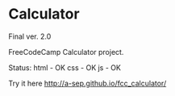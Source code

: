 # Calculator

Final ver. 2.0

FreeCodeCamp Calculator project.

Status: html - OK css - OK js - OK

Try it here <http://a-sep.github.io/fcc_calculator/>
